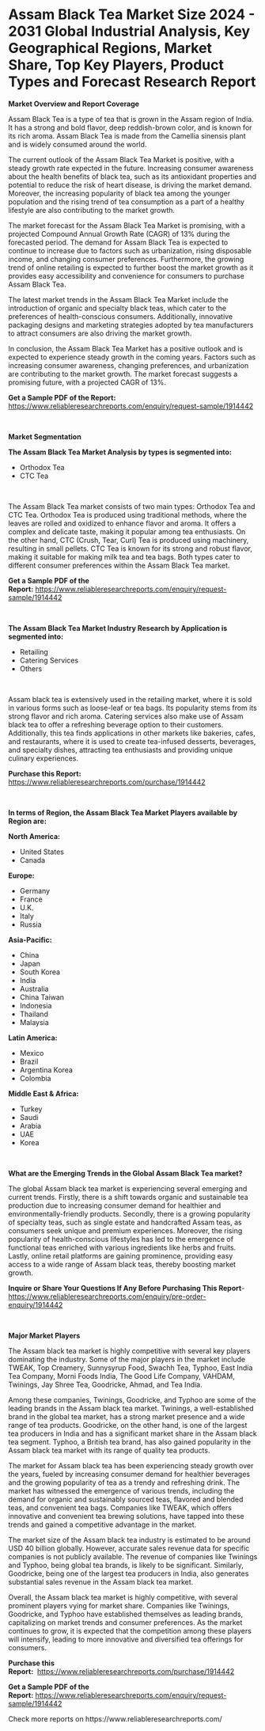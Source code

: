 <p><h1>Assam Black Tea Market Size 2024 - 2031 Global Industrial Analysis, Key Geographical Regions, Market Share, Top Key Players, Product Types and Forecast Research Report</h1></p><p><strong>Market Overview and Report Coverage</strong></p>
<p><p>Assam Black Tea is a type of tea that is grown in the Assam region of India. It has a strong and bold flavor, deep reddish-brown color, and is known for its rich aroma. Assam Black Tea is made from the Camellia sinensis plant and is widely consumed around the world.</p><p>The current outlook of the Assam Black Tea Market is positive, with a steady growth rate expected in the future. Increasing consumer awareness about the health benefits of black tea, such as its antioxidant properties and potential to reduce the risk of heart disease, is driving the market demand. Moreover, the increasing popularity of black tea among the younger population and the rising trend of tea consumption as a part of a healthy lifestyle are also contributing to the market growth.</p><p>The market forecast for the Assam Black Tea Market is promising, with a projected Compound Annual Growth Rate (CAGR) of 13% during the forecasted period. The demand for Assam Black Tea is expected to continue to increase due to factors such as urbanization, rising disposable income, and changing consumer preferences. Furthermore, the growing trend of online retailing is expected to further boost the market growth as it provides easy accessibility and convenience for consumers to purchase Assam Black Tea.</p><p>The latest market trends in the Assam Black Tea Market include the introduction of organic and specialty black teas, which cater to the preferences of health-conscious consumers. Additionally, innovative packaging designs and marketing strategies adopted by tea manufacturers to attract consumers are also driving the market growth.</p><p>In conclusion, the Assam Black Tea Market has a positive outlook and is expected to experience steady growth in the coming years. Factors such as increasing consumer awareness, changing preferences, and urbanization are contributing to the market growth. The market forecast suggests a promising future, with a projected CAGR of 13%.</p></p>
<p><strong>Get a Sample PDF of the Report:</strong> <a href="https://www.reliableresearchreports.com/enquiry/request-sample/1914442">https://www.reliableresearchreports.com/enquiry/request-sample/1914442</a></p>
<p>&nbsp;</p>
<p><strong>Market Segmentation</strong></p>
<p><strong>The Assam Black Tea Market Analysis by types is segmented into:</strong></p>
<p><ul><li>Orthodox Tea</li><li>CTC Tea</li></ul></p>
<p>&nbsp;</p>
<p><p>The Assam Black Tea market consists of two main types: Orthodox Tea and CTC Tea. Orthodox Tea is produced using traditional methods, where the leaves are rolled and oxidized to enhance flavor and aroma. It offers a complex and delicate taste, making it popular among tea enthusiasts. On the other hand, CTC (Crush, Tear, Curl) Tea is produced using machinery, resulting in small pellets. CTC Tea is known for its strong and robust flavor, making it suitable for making milk tea and tea bags. Both types cater to different consumer preferences within the Assam Black Tea market.</p></p>
<p><strong>Get a Sample PDF of the Report:</strong>&nbsp;<a href="https://www.reliableresearchreports.com/enquiry/request-sample/1914442">https://www.reliableresearchreports.com/enquiry/request-sample/1914442</a></p>
<p>&nbsp;</p>
<p><strong>The Assam Black Tea Market Industry Research by Application is segmented into:</strong></p>
<p><ul><li>Retailing</li><li>Catering Services</li><li>Others</li></ul></p>
<p>&nbsp;</p>
<p><p>Assam black tea is extensively used in the retailing market, where it is sold in various forms such as loose-leaf or tea bags. Its popularity stems from its strong flavor and rich aroma. Catering services also make use of Assam black tea to offer a refreshing beverage option to their customers. Additionally, this tea finds applications in other markets like bakeries, cafes, and restaurants, where it is used to create tea-infused desserts, beverages, and specialty dishes, attracting tea enthusiasts and providing unique culinary experiences.</p></p>
<p><strong>Purchase this Report:</strong>&nbsp; <a href="https://www.reliableresearchreports.com/purchase/1914442">https://www.reliableresearchreports.com/purchase/1914442</a></p>
<p>&nbsp;</p>
<p><strong>In terms of Region, the Assam Black Tea Market Players available by Region are:</strong></p>
<p>
    <p> <strong> North America: </strong>
        <ul>
            <li>United States</li>
            <li>Canada</li>
        </ul>
        </p> 
    <p> <strong> Europe: </strong>
        <ul>
            <li>Germany</li>
            <li>France</li>
            <li>U.K.</li>
            <li>Italy</li>
            <li>Russia</li>
        </ul>
        </p> 
    <p> <strong> Asia-Pacific: </strong>
        <ul>
            <li>China</li>
            <li>Japan</li>
            <li>South Korea</li>
            <li>India</li>
            <li>Australia</li>
            <li>China Taiwan</li>
            <li>Indonesia</li>
            <li>Thailand</li>
            <li>Malaysia</li>
        </ul>
        </p> 
    <p> <strong> Latin America: </strong>
        <ul>
            <li>Mexico</li>
            <li>Brazil</li>
            <li>Argentina Korea</li>
            <li>Colombia</li>
        </ul>
        </p> 
    <p> <strong> Middle East & Africa: </strong>
        <ul>
            <li>Turkey</li>
            <li>Saudi</li>
            <li>Arabia</li>
            <li>UAE</li>
            <li>Korea</li>
        </ul>
    </p>
    </p>
<p>&nbsp;</p>
<p><strong>What are the Emerging Trends in the Global Assam Black Tea market?</strong></p>
<p><p>The global Assam black tea market is experiencing several emerging and current trends. Firstly, there is a shift towards organic and sustainable tea production due to increasing consumer demand for healthier and environmentally-friendly products. Secondly, there is a growing popularity of specialty teas, such as single estate and handcrafted Assam teas, as consumers seek unique and premium experiences. Moreover, the rising popularity of health-conscious lifestyles has led to the emergence of functional teas enriched with various ingredients like herbs and fruits. Lastly, online retail platforms are gaining prominence, providing easy access to a wide range of Assam black teas, thereby boosting market growth.</p></p>
<p><strong>Inquire or Share Your Questions If Any Before Purchasing This Report</strong>- <a href="https://www.reliableresearchreports.com/enquiry/pre-order-enquiry/1914442">https://www.reliableresearchreports.com/enquiry/pre-order-enquiry/1914442</a></p>
<p>&nbsp;</p>
<p><strong>Major Market Players</strong></p>
<p><p>The Assam black tea market is highly competitive with several key players dominating the industry. Some of the major players in the market include TWEAK, Top Creamery, Sunnysyrup Food, Swachh Tea, Typhoo, East India Tea Company, Morni Foods India, The Good Life Company, VAHDAM, Twinings, Jay Shree Tea, Goodricke, Ahmad, and Tea India.</p><p>Among these companies, Twinings, Goodricke, and Typhoo are some of the leading brands in the Assam black tea market. Twinings, a well-established brand in the global tea market, has a strong market presence and a wide range of tea products. Goodricke, on the other hand, is one of the largest tea producers in India and has a significant market share in the Assam black tea segment. Typhoo, a British tea brand, has also gained popularity in the Assam black tea market with its range of quality tea products.</p><p>The market for Assam black tea has been experiencing steady growth over the years, fueled by increasing consumer demand for healthier beverages and the growing popularity of tea as a trendy and refreshing drink. The market has witnessed the emergence of various trends, including the demand for organic and sustainably sourced teas, flavored and blended teas, and convenient tea bags. Companies like TWEAK, which offers innovative and convenient tea brewing solutions, have tapped into these trends and gained a competitive advantage in the market.</p><p>The market size of the Assam black tea industry is estimated to be around USD 40 billion globally. However, accurate sales revenue data for specific companies is not publicly available. The revenue of companies like Twinings and Typhoo, being global tea brands, is likely to be significant. Similarly, Goodricke, being one of the largest tea producers in India, also generates substantial sales revenue in the Assam black tea market.</p><p>Overall, the Assam black tea market is highly competitive, with several prominent players vying for market share. Companies like Twinings, Goodricke, and Typhoo have established themselves as leading brands, capitalizing on market trends and consumer preferences. As the market continues to grow, it is expected that the competition among these players will intensify, leading to more innovative and diversified tea offerings for consumers.</p></p>
<p><strong>Purchase this Report:</strong>&nbsp;&nbsp;<a href="https://www.reliableresearchreports.com/purchase/1914442">https://www.reliableresearchreports.com/purchase/1914442</a></p>
<p></p>
<p><strong>Get a Sample PDF of the Report:</strong>&nbsp;<a href="https://www.reliableresearchreports.com/enquiry/request-sample/1914442">https://www.reliableresearchreports.com/enquiry/request-sample/1914442</a></p>
<p>Check more reports on https://www.reliableresearchreports.com/</p>